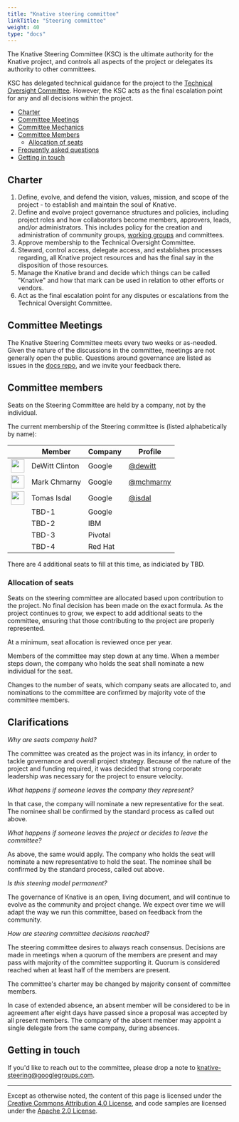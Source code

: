 ```yaml
---
title: "Knative steering committee"
linkTitle: "Steering committee"
weight: 40
type: "docs"
---
```


The Knative Steering Committee (KSC) is the ultimate authority for the Knative
project, and controls all aspects of the project or delegates its authority
to other committees.

KSC has delegated technical guidance for the project to the
[Technical Oversight Committee](./TECH-OVERSIGHT-COMMITTEE.md). However, the KSC
acts as the final escalation point for any and all decisions within the project.

- [Charter](#charter)
- [Committee Meetings](#committee-meetings)
- [Committee Mechanics](#committee-mechanics)
- [Committee Members](#committee-members)
  - [Allocation of seats](#allocation-of-seats)
- [Frequently asked questions](#frequently-asked-questions)
- [Getting in touch](#getting-in-touch)

## Charter

1. Define, evolve, and defend the vision, values, mission, and scope of the
   project - to establish and maintain the soul of Knative.
1. Define and evolve project governance structures and policies, including
   project roles and how collaborators become members, approvers, leads,
   and/or administrators. This includes policy for the creation and
   administration of community groups, [working groups](./WORKING-GROUPS.md) and
   committees.
1. Approve membership to the Technical Oversight Committee.
1. Steward, control access, delegate access, and establishes processes regarding,
   all Knative project resources and has the final say in the disposition of
   those resources.
1. Manage the Knative brand and decide which things can be called "Knative" and
   how that mark can be used in relation to other efforts or vendors.
1. Act as the final escalation point for any disputes or escalations from the
   Technical Oversight Committee.

## Committee Meetings

The Knative Steering Committee meets every two weeks or as-needed.
Given the nature of the discussions in the committee, meetings are not generally
open the public. Questions around governance are listed as issues in the
[docs repo](https://github.com/knative/docs), and we invite your feedback there.

## Committee members

Seats on the Steering Committee are held by a company, not by the individual.

The current membership of the Steering committee is (listed alphabetically by name):

| &nbsp;                                                   | Member         | Company | Profile                                  |
| -------------------------------------------------------- | -------------- | ------- | ---------------------------------------- |
| <img width="30px" src="https://github.com/dewitt.png">   | DeWitt Clinton | Google  | [@dewitt](https://github.com/dewitt)     |
| <img width="30px" src="https://github.com/mchmarny.png"> | Mark Chmarny   | Google  | [@mchmarny](https://github.com/mchmarny) |
| <img width="30px" src="https://github.com/isdal.png">    | Tomas Isdal    | Google  | [@isdal](https://github.com/isdal)       |
|   | TBD-1    | Google  |        |
|   | TBD-2    | IBM  |        |
|   | TBD-3    | Pivotal  |        |
|   | TBD-4    | Red Hat  |        |

There are 4 additional seats to fill at this time, as indiciated by TBD.

### Allocation of seats

Seats on the steering committee are allocated based upon contribution
to the project. No final decision has been made on the exact formula.
As the project continues to grow, we expect to add additional seats to the committee,
ensuring that those contributing to the project are properly represented.

At a minimum, seat allocation is reviewed once per year.

Members of the committee may step down at any time. When a member steps down, the
company who holds the seat shall nominate a new individual for the seat.

Changes to the number of seats, which company seats are allocated to, and nominations
to the committee are confirmed by majority vote of the committee members.

## Clarifications

_Why are seats company held?_

The committee was created as the project was in its infancy, in order to tackle governance
and overall project strategy. Because of the nature of the project and funding required,
it was decided that strong corporate leadership was necessary for the project to ensure
velocity.

_What happens if someone leaves the company they represent?_

In that case, the company will nominate a new representative for the seat. The nominee
shall be confirmed by the standard process as called out above.

_What happens if someone leaves the project or decides to leave the committee?_

As above, the same would apply. The company who holds the seat will nominate a new
representative to hold the seat. The nominee shall be confirmed by the standard process,
called out above.

_Is this steering model permanent?_

The governance of Knative is an open, living document, and will continue to evolve as
the community and project change. We expect over time we will adapt the way we run this
committee, based on feedback from the community.

_How are steering committee decisions reached?_

The steering committee desires to always reach consensus. Decisions are made in
meetings when a quorum of the members are present and may pass with majority
of the committee supporting it. Quorum is considered reached when at least half
of the members are present.

The committee's charter may be changed by majority consent of committee members.

In case of extended absence, an absent member will be considered to be in
agreement after eight days have passed since a proposal was accepted by all
present members. The company of the absent member may appoint a single delegate
from the same company, during absences.

## Getting in touch

If you'd like to reach out to the committee, please drop a note
to [knative-steering@googlegroups.com](mailto:knative-steering@googlegroups.com).

---

Except as otherwise noted, the content of this page is licensed under the
[Creative Commons Attribution 4.0 License](https://creativecommons.org/licenses/by/4.0/),
and code samples are licensed under the
[Apache 2.0 License](https://www.apache.org/licenses/LICENSE-2.0).
